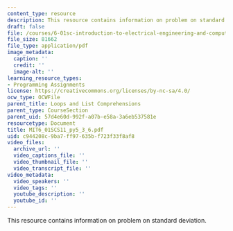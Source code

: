 ```yaml
---
content_type: resource
description: This resource contains information on problem on standard deviation.
draft: false
file: /courses/6-01sc-introduction-to-electrical-engineering-and-computer-science-i-spring-2011/c944208c9ba7ff97635bf723f33f8af8_MIT6_01SCS11_py5_3_6.pdf
file_size: 81662
file_type: application/pdf
image_metadata:
  caption: ''
  credit: ''
  image-alt: ''
learning_resource_types:
- Programming Assignments
license: https://creativecommons.org/licenses/by-nc-sa/4.0/
ocw_type: OCWFile
parent_title: Loops and List Comprehensions
parent_type: CourseSection
parent_uid: 57d4e60d-992f-a07b-e58a-3a6eb537581e
resourcetype: Document
title: MIT6_01SCS11_py5_3_6.pdf
uid: c944208c-9ba7-ff97-635b-f723f33f8af8
video_files:
  archive_url: ''
  video_captions_file: ''
  video_thumbnail_file: ''
  video_transcript_file: ''
video_metadata:
  video_speakers: ''
  video_tags: ''
  youtube_description: ''
  youtube_id: ''
---
```

This resource contains information on problem on standard deviation.